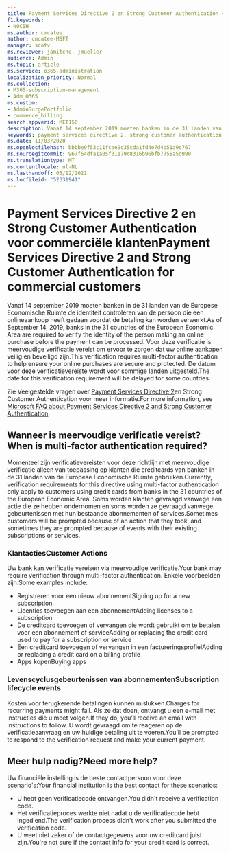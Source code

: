 ```yaml
---
title: Payment Services Directive 2 en Strong Customer Authentication voor commerciële klanten
f1.keywords:
- NOCSH
ms.author: cmcatee
author: cmcatee-MSFT
manager: scotv
ms.reviewer: jamitche, jmueller
audience: Admin
ms.topic: article
ms.service: o365-administration
localization_priority: Normal
ms.collection:
- M365-subscription-management
- Adm_O365
ms.custom:
- AdminSurgePortfolio
- commerce_billing
search.appverid: MET150
description: Vanaf 14 september 2019 moeten banken in de 31 landen van de Europese Economische Ruimte de identiteit controleren van de persoon die een onlineaankoop heeft gedaan voordat de betaling kan worden verwerkt.'
keywords: payment services directive 2, strong customer authentication, multi-factor authentication
ms.date: 11/03/2020
ms.openlocfilehash: bbbbe9f53c11fcae9c35cda1fd4e7d4b51a9c767
ms.sourcegitcommit: 967f64dfa1a05f31179c8316b96bfb7758a5d990
ms.translationtype: MT
ms.contentlocale: nl-NL
ms.lasthandoff: 05/12/2021
ms.locfileid: "52331941"
---
```

# <a name="payment-services-directive-2-and-strong-customer-authentication-for-commercial-customers"></a><span data-ttu-id="62441-104">Payment Services Directive 2 en Strong Customer Authentication voor commerciële klanten</span><span class="sxs-lookup"><span data-stu-id="62441-104">Payment Services Directive 2 and Strong Customer Authentication for commercial customers</span></span>

<span data-ttu-id="62441-105">Vanaf 14 september 2019 moeten banken in de 31 landen van de Europese Economische Ruimte de identiteit controleren van de persoon die een onlineaankoop heeft gedaan voordat de betaling kan worden verwerkt.</span><span class="sxs-lookup"><span data-stu-id="62441-105">As of September 14, 2019, banks in the 31 countries of the European Economic Area are required to verify the identity of the person making an online purchase before the payment can be processed.</span></span> <span data-ttu-id="62441-106">Voor deze verificatie is meervoudige verificatie vereist om ervoor te zorgen dat uw online aankopen veilig en beveiligd zijn.</span><span class="sxs-lookup"><span data-stu-id="62441-106">This verification requires multi-factor authentication to help ensure your online purchases are secure and protected.</span></span> <span data-ttu-id="62441-107">De datum voor deze verificatievereiste wordt voor sommige landen uitgesteld.</span><span class="sxs-lookup"><span data-stu-id="62441-107">The date for this verification requirement will be delayed for some countries.</span></span>

<span data-ttu-id="62441-108">Zie Veelgestelde vragen over [Payment Services Directive 2](https://support.microsoft.com/help/4517854/microsoft-account-open-banking-customer-authentication)en Strong Customer Authentication voor meer informatie.</span><span class="sxs-lookup"><span data-stu-id="62441-108">For more information, see [Microsoft FAQ about Payment Services Directive 2 and Strong Customer Authentication](https://support.microsoft.com/help/4517854/microsoft-account-open-banking-customer-authentication).</span></span>

## <a name="when-is-multi-factor-authentication-required"></a><span data-ttu-id="62441-109">Wanneer is meervoudige verificatie vereist?</span><span class="sxs-lookup"><span data-stu-id="62441-109">When is multi-factor authentication required?</span></span>

<span data-ttu-id="62441-110">Momenteel zijn verificatievereisten voor deze richtlijn met meervoudige verificatie alleen van toepassing op klanten die creditcards van banken in de 31 landen van de Europese Economische Ruimte gebruiken.</span><span class="sxs-lookup"><span data-stu-id="62441-110">Currently, verification requirements for this directive using multi-factor authentication only apply to customers using credit cards from banks in the 31 countries of the European Economic Area.</span></span> <span data-ttu-id="62441-111">Soms worden klanten gevraagd vanwege een actie die ze hebben ondernomen en soms worden ze gevraagd vanwege gebeurtenissen met hun bestaande abonnementen of services.</span><span class="sxs-lookup"><span data-stu-id="62441-111">Sometimes customers will be prompted because of an action that they took, and sometimes they are prompted because of events with their existing subscriptions or services.</span></span>

### <a name="customer-actions"></a><span data-ttu-id="62441-112">Klantacties</span><span class="sxs-lookup"><span data-stu-id="62441-112">Customer Actions</span></span>

<span data-ttu-id="62441-113">Uw bank kan verificatie vereisen via meervoudige verificatie.</span><span class="sxs-lookup"><span data-stu-id="62441-113">Your bank may require verification through multi-factor authentication.</span></span> <span data-ttu-id="62441-114">Enkele voorbeelden zijn:</span><span class="sxs-lookup"><span data-stu-id="62441-114">Some examples include:</span></span>

- <span data-ttu-id="62441-115">Registreren voor een nieuw abonnement</span><span class="sxs-lookup"><span data-stu-id="62441-115">Signing up for a new subscription</span></span>
- <span data-ttu-id="62441-116">Licenties toevoegen aan een abonnement</span><span class="sxs-lookup"><span data-stu-id="62441-116">Adding licenses to a subscription</span></span>
- <span data-ttu-id="62441-117">De creditcard toevoegen of vervangen die wordt gebruikt om te betalen voor een abonnement of service</span><span class="sxs-lookup"><span data-stu-id="62441-117">Adding or replacing the credit card used to pay for a subscription or service</span></span>
- <span data-ttu-id="62441-118">Een creditcard toevoegen of vervangen in een factureringsprofiel</span><span class="sxs-lookup"><span data-stu-id="62441-118">Adding or replacing a credit card on a billing profile</span></span>
- <span data-ttu-id="62441-119">Apps kopen</span><span class="sxs-lookup"><span data-stu-id="62441-119">Buying apps</span></span>

### <a name="subscription-lifecycle-events"></a><span data-ttu-id="62441-120">Levenscyclusgebeurtenissen van abonnementen</span><span class="sxs-lookup"><span data-stu-id="62441-120">Subscription lifecycle events</span></span>

<span data-ttu-id="62441-121">Kosten voor terugkerende betalingen kunnen mislukken.</span><span class="sxs-lookup"><span data-stu-id="62441-121">Charges for recurring payments might fail.</span></span> <span data-ttu-id="62441-122">Als ze dat doen, ontvangt u een e-mail met instructies die u moet volgen.</span><span class="sxs-lookup"><span data-stu-id="62441-122">If they do, you’ll receive an email with instructions to follow.</span></span> <span data-ttu-id="62441-123">U wordt gevraagd om te reageren op de verificatieaanvraag en uw huidige betaling uit te voeren.</span><span class="sxs-lookup"><span data-stu-id="62441-123">You’ll be prompted to respond to the verification request and make your current payment.</span></span>

## <a name="need-more-help"></a><span data-ttu-id="62441-124">Meer hulp nodig?</span><span class="sxs-lookup"><span data-stu-id="62441-124">Need more help?</span></span>

<span data-ttu-id="62441-125">Uw financiële instelling is de beste contactpersoon voor deze scenario's:</span><span class="sxs-lookup"><span data-stu-id="62441-125">Your financial institution is the best contact for these scenarios:</span></span>

- <span data-ttu-id="62441-126">U hebt geen verificatiecode ontvangen.</span><span class="sxs-lookup"><span data-stu-id="62441-126">You didn't receive a verification code.</span></span>  
- <span data-ttu-id="62441-127">Het verificatieproces werkte niet nadat u de verificatiecode hebt ingediend.</span><span class="sxs-lookup"><span data-stu-id="62441-127">The verification process didn't work after you submitted the verification code.</span></span>
- <span data-ttu-id="62441-128">U weet niet zeker of de contactgegevens voor uw creditcard juist zijn.</span><span class="sxs-lookup"><span data-stu-id="62441-128">You're not sure if the contact info for your credit card is correct.</span></span>
